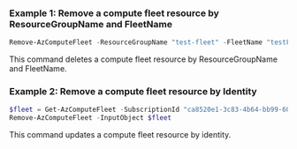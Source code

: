 ### Example 1: Remove a compute fleet resource by ResourceGroupName and FleetName
```powershell
Remove-AzComputeFleet -ResourceGroupName "test-fleet" -FleetName "testFleet2"
```

This command deletes a compute fleet resource by ResourceGroupName and FleetName.

### Example 2: Remove a compute fleet resource by Identity
```powershell
$fleet = Get-AzComputeFleet -SubscriptionId "ca8520e1-3c83-4b64-bb99-60a64673daa3" -ResourceGroupName "test-fleet" -FleetName "testFleet3"
Remove-AzComputeFleet -InputObject $fleet
```

This command updates a compute fleet resource by identity.

